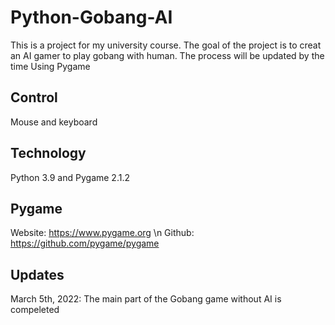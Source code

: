 # Python-Gobang-AI
This is a project for my university course.
The goal of the project is to creat an AI gamer to play gobang with human.
The process will be updated by the time
Using Pygame

## Control
Mouse and keyboard

## Technology
Python 3.9 and Pygame 2.1.2

## Pygame
Website: https://www.pygame.org \n
Github: https://github.com/pygame/pygame

## Updates
March 5th, 2022:
The main part of the Gobang game without AI is compeleted
